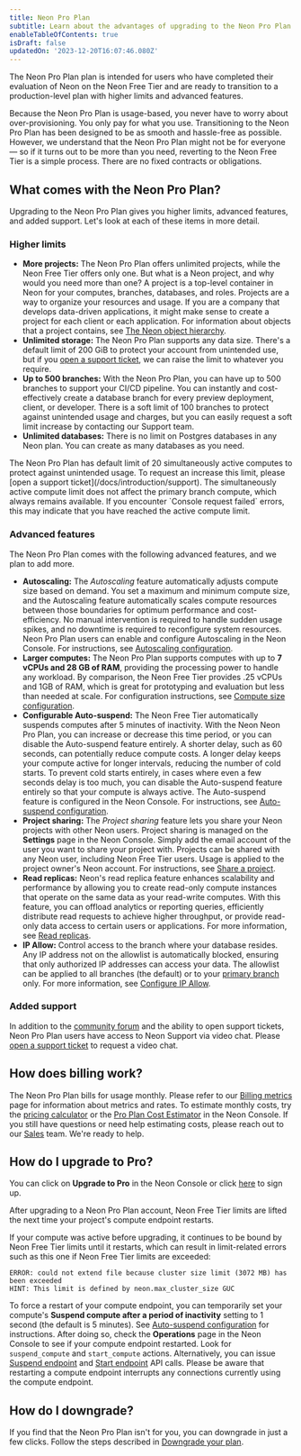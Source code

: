 ```yaml
---
title: Neon Pro Plan
subtitle: Learn about the advantages of upgrading to the Neon Pro Plan
enableTableOfContents: true
isDraft: false
updatedOn: '2023-12-20T16:07:46.080Z'
---
```


The Neon Pro Plan plan is intended for users who have completed their evaluation of Neon on the Neon Free Tier and are ready to transition to a production-level plan with higher limits and advanced features.

Because the Neon Pro Plan is usage-based, you never have to worry about over-provisioning. You only pay for what you use. Transitioning to the Neon Pro Plan has been designed to be as smooth and hassle-free as possible. However, we understand that the Neon Pro Plan might not be for everyone &mdash; so if it turns out to be more than you need, reverting to the Neon Free Tier is a simple process. There are no fixed contracts or obligations.

## What comes with the Neon Pro Plan?

Upgrading to the Neon Pro Plan gives you higher limits, advanced features, and added support. Let's look at each of these items in more detail.

### Higher limits

- **More projects:** The Neon Pro Plan offers unlimited projects, while the Neon Free Tier offers only one. But what is a Neon project, and why would you need more than one? A project is a top-level container in Neon for your computes, branches, databases, and roles. Projects are a way to organize your resources and usage. If you are a company that develops data-driven applications, it might make sense to create a project for each client or each application. For information about objects that a project contains, see [The Neon object hierarchy](/docs/manage/overview).
- **Unlimited storage:** The Neon Pro Plan supports any data size. There's a default limit of 200 GiB to protect your account from unintended use, but if you [open a support ticket](/docs/introduction/support), we can raise the limit to whatever you require.
- **Up to 500 branches:** With the Neon Pro Plan, you can have up to 500 branches to support your CI/CD pipeline. You can instantly and cost-effectively create a database branch for every preview deployment, client, or developer. There is a soft limit of 100 branches to protect against unintended usage and charges, but you can easily request a soft limit increase by contacting our Support team.
- **Unlimited databases:** There is no limit on Postgres databases in any Neon plan. You can create as many databases as you need.

<Admonition type="note">
The Neon Pro Plan has default limit of 20 simultaneously active computes to protect against unintended usage. To request an increase this limit, please [open a support ticket](/docs/introduction/support). The simultaneously active compute limit does not affect the primary branch compute, which always remains available. If you encounter `Console request failed` errors, this may indicate that you have reached the active compute limit.
</Admonition>

### Advanced features

The Neon Pro Plan comes with the following advanced features, and we plan to add more.

- **Autoscaling:** The _Autoscaling_ feature automatically adjusts compute size based on demand. You set a maximum and minimum compute size, and the Autoscaling feature automatically scales compute resources between those boundaries for optimum performance and cost-efficiency. No manual intervention is required to handle sudden usage spikes, and no downtime is required to reconfigure system resources. Neon Pro Plan users can enable and configure Autoscaling in the Neon Console. For instructions, see [Autoscaling configuration](/docs/manage/endpoints#compute-size-and-autoscaling-configuration).
- **Larger computes:** The Neon Pro Plan supports computes with up to **7 vCPUs and 28 GB of RAM**, providing the processing power  to handle any workload. By comparison, the Neon Free Tier provides .25 vCPUs and 1GB of RAM, which is great for prototyping and evaluation but less than needed at scale. For configuration instructions, see [Compute size configuration](/docs/manage/endpoints#compute-size-and-autoscaling-configuration).
- **Configurable Auto-suspend:** The Neon Free Tier automatically suspends computes after 5 minutes of inactivity. With the Neon Neon Pro Plan, you can increase or decrease this time period, or you can disable the Auto-suspend feature entirely. A shorter delay, such as 60 seconds, can potentially reduce compute costs. A longer delay keeps your compute active for longer intervals, reducing the number of cold starts. To prevent cold starts entirely, in cases where even a few seconds delay is too much, you can disable the Auto-suspend feature entirely so that your compute is always active. The Auto-suspend feature is configured in the Neon Console. For instructions, see [Auto-suspend configuration](/docs/manage/endpoints#auto-suspend-configuration).
- **Project sharing:** The _Project sharing_ feature lets you share your Neon projects with other Neon users. Project sharing is managed on the **Settings** page in the Neon Console. Simply add the email account of the user you want to share your project with. Projects can be shared with any Neon user, including Neon Free Tier users. Usage is applied to the project owner's Neon account. For instructions, see [Share a project](/docs/manage/projects#share-a-project).
- **Read replicas:** Neon's read replica feature enhances scalability and performance by allowing you to create read-only compute instances that operate on the same data as your read-write computes. With this feature, you can offload analytics or reporting queries, efficiently distribute read requests to achieve higher throughput, or provide read-only data access to certain users or applications. For more information, see [Read replicas](/docs/introduction/read-replicas).
- **IP Allow:** Control access to the branch where your database resides. Any IP address not on the allowlist is automatically blocked, ensuring that only authorized IP addresses can access your data. The allowlist can be applied to all branches (the default) or to your [primary branch](#primary-branch) only. For more information, see [Configure IP Allow](/docs/manage/projects#configure-ip-allow).

### Added support

In addition to the [community forum](https://community.neon.tech/) and the ability to open support tickets, Neon Pro Plan users have access to Neon Support via video chat. Please [open a support ticket](/docs/introduction/support) to request a video chat.

## How does billing work?

The Neon Pro Plan bills for usage monthly. Please refer to our [Billing metrics](/docs/introduction/billing) page for information about metrics and rates. To estimate monthly costs, try the [pricing calculator](/calculator) or the [Pro Plan Cost Estimator](/docs/introduction/billing#pro-plan-cost-estimator) in the Neon Console. If you still have questions or need help estimating costs, please reach out to our [Sales](/contact-sales) team. We're ready to help.

## How do I upgrade to Pro?

You can click on **Upgrade to Pro** in the Neon Console or click [here](https://console.neon.tech/app/projects?show_enroll_to_pro=true) to sign up.

After upgrading to a Neon Pro Plan account, Neon Free Tier limits are lifted the next time your project's compute endpoint restarts.

<Admonition type="note">
If your compute was active before upgrading, it continues to be bound by Neon Free Tier limits until it restarts, which can result in limit-related errors such as this one if Neon Free Tier limits are exceeded:

```text
ERROR: could not extend file because cluster size limit (3072 MB) has been exceeded
HINT: This limit is defined by neon.max_cluster_size GUC
```

To force a restart of your compute endpoint, you can temporarily set your compute's **Suspend compute after a period of inactivity** setting to 1 second (the default is 5 minutes). See [Auto-suspend configuration](/docs/manage/endpoints#auto-suspend-configuration) for instructions. After doing so, check the **Operations** page in the Neon Console to see if your compute endpoint restarted. Look for `suspend_compute` and `start_compute` actions. Alternatively, you can issue [Suspend endpoint](https://api-docs.neon.tech/reference/suspendprojectendpoint) and [Start endpoint](https://api-docs.neon.tech/reference/startprojectendpoint) API calls. Please be aware that restarting a compute endpoint interrupts any connections currently using the compute endpoint.
</Admonition>

## How do I downgrade?

If you find that the Neon Pro Plan isn't for you, you can downgrade in just a few clicks. Follow the steps described in [Downgrade your plan](/docs/introduction/manage-billing#downgrade-your-plan).
